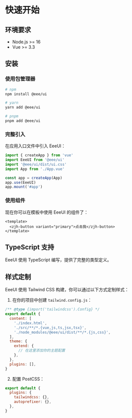 # 快速开始

## 环境要求

- Node.js >= 16
- Vue >= 3.3

## 安装

### 使用包管理器

```bash
# npm
npm install @eee/ui

# yarn
yarn add @eee/ui

# pnpm
pnpm add @eee/ui
```

### 完整引入

在应用入口文件中引入 EeeUI：

```ts
import { createApp } from 'vue'
import EeeUI from '@eee/ui'
import '@eee/ui/dist/ui.css'
import App from './App.vue'

const app = createApp(App)
app.use(EeeUI)
app.mount('#app')
```

### 使用组件

现在你可以在模板中使用 EeeUI 的组件了：

```vue
<template>
  <zjh-button variant="primary">点击我</zjh-button>
</template>
```

## TypeScript 支持

EeeUI 使用 TypeScript 编写，提供了完整的类型定义。

## 样式定制

EeeUI 使用 Tailwind CSS 构建，你可以通过以下方式定制样式：

1. 在你的项目中创建 `tailwind.config.js`：

```js
/** @type {import('tailwindcss').Config} */
export default {
  content: [
    './index.html',
    './src/**/*.{vue,js,ts,jsx,tsx}',
    './node_modules/@eee/ui/dist/**/*.{js,css}',
  ],
  theme: {
    extend: {
      // 在这里添加你的主题配置
    },
  },
  plugins: [],
}
```

2. 配置 PostCSS：

```js
export default {
  plugins: {
    tailwindcss: {},
    autoprefixer: {},
  },
}
```
